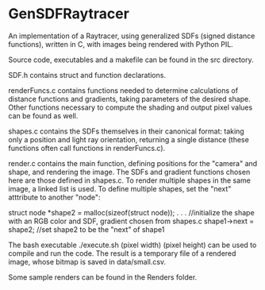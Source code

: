 # GenSDFRaytracer
An implementation of a Raytracer, using generalized SDFs (signed distance functions),
written in C, with images being rendered with Python PIL.


Source code, executables and a makefile can be found in the src directory. 

SDF.h contains struct and function declarations.

renderFuncs.c contains functions needed to determine calculations of distance 
functions and gradients, taking parameters of the desired shape. Other functions
necessary to compute the shading and output pixel values can be found as well. 

shapes.c contains the SDFs themselves in their canonical format: taking only a
position and light ray orientation, returning a single distance (these functions
often call functions in renderFuncs.c). 

render.c contains the main function, defining positions for the "camera" and shape,
and rendering the image. The SDFs and gradient functions chosen here are those defined 
in shapes.c. To render multiple shapes in the same image, a linked list is used. To define
multiple shapes, set the "next" atttribute to another "node":

struct node *shape2 = malloc(sizeof(struct node));
.
.
.  //initialize the shape with an RGB color and SDF, gradient chosen from shapes.c
shape1->next = shape2;    //set shape2 to be the "next" of shape1


The bash executable ./execute.sh (pixel width) (pixel height) can be used to compile and
run the code. The result is a temporary file of a rendered image, whose bitmap is saved 
in data/small.csv. 
  
Some sample renders can be found in the Renders folder.
